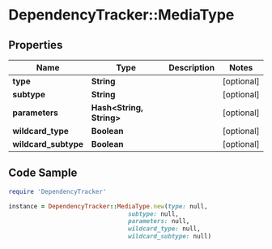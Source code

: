 # DependencyTracker::MediaType

## Properties

Name | Type | Description | Notes
------------ | ------------- | ------------- | -------------
**type** | **String** |  | [optional] 
**subtype** | **String** |  | [optional] 
**parameters** | **Hash&lt;String, String&gt;** |  | [optional] 
**wildcard_type** | **Boolean** |  | [optional] 
**wildcard_subtype** | **Boolean** |  | [optional] 

## Code Sample

```ruby
require 'DependencyTracker'

instance = DependencyTracker::MediaType.new(type: null,
                                 subtype: null,
                                 parameters: null,
                                 wildcard_type: null,
                                 wildcard_subtype: null)
```



